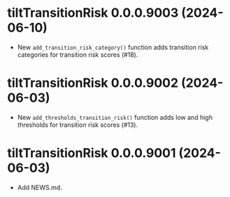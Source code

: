 <!-- NEWS.md is maintained by https://fledge.cynkra.com, contributors should not edit this file -->

# tiltTransitionRisk 0.0.0.9003 (2024-06-10)

* New `add_transition_risk_category()` function adds transition risk categories 
for transition risk scores (#18).

# tiltTransitionRisk 0.0.0.9002 (2024-06-03)

* New `add_thresholds_transition_risk()` function adds low and high thresholds for 
transition risk scores (#13).

# tiltTransitionRisk 0.0.0.9001 (2024-06-03)

* Add NEWS.md.
